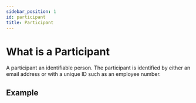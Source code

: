 ```yaml
---
sidebar_position: 1
id: participant
title: Participant
---
```


# What is a Participant

A participant an identifiable person.  The participant is identified by either an email address or with a unique ID such as an employee number.


## Example
